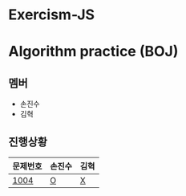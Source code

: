 # Exercism-JS

# Algorithm practice (BOJ)

## 멤버
- 손진수
- 김혁


## 진행상황
|문제번호|손진수|김혁|
|--|--|--|
|[1004](https://www.acmicpc.net/problem/1463)|[O](https://rhange.tistory.com/205?category=1186439)|[X](https://rhange.tistory.com/205?category=1186439)|
